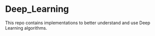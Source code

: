 # Deep_Learning
This repo contains implementations to better understand and use Deep Learning algorithms.
